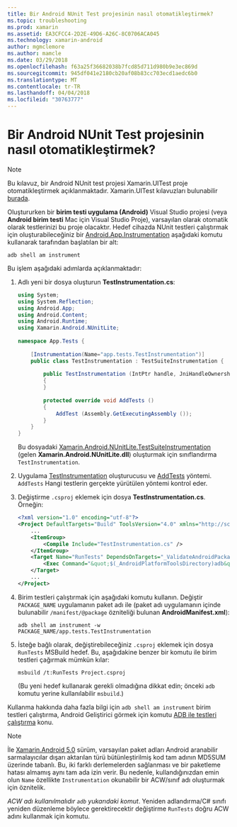 ```yaml
---
title: Bir Android NUnit Test projesinin nasıl otomatikleştirmek?
ms.topic: troubleshooting
ms.prod: xamarin
ms.assetid: EA3CFCC4-2D2E-49D6-A26C-8C0706ACA045
ms.technology: xamarin-android
author: mgmclemore
ms.author: mamcle
ms.date: 03/29/2018
ms.openlocfilehash: f63a25f36682038b7fcd85d711d980b9e3ec869d
ms.sourcegitcommit: 945df041e2180cb20af08b83cc703ecd1aedc6b0
ms.translationtype: MT
ms.contentlocale: tr-TR
ms.lasthandoff: 04/04/2018
ms.locfileid: "30763777"
---
```

# <a name="how-do-i-automate-an-android-nunit-test-project"></a>Bir Android NUnit Test projesinin nasıl otomatikleştirmek?

> [!NOTE]
> Bu kılavuz, bir Android NUnit test projesi Xamarin.UITest proje otomatikleştirmek açıklanmaktadır. Xamarin.UITest kılavuzları bulunabilir [burada](https://docs.microsoft.com/appcenter/test-cloud/preparing-for-upload/uitest).

Oluştururken bir **birim testi uygulama (Android)** Visual Studio projesi (veya **Android birim testi** Mac için Visual Studio Proje), varsayılan olarak otomatik olarak testlerinizi bu proje olacaktır.
Hedef cihazda NUnit testleri çalıştırmak için oluşturabileceğiniz bir [Android.App.Instrumentation](https://developer.xamarin.com/api/type/Android.App.Instrumentation/) aşağıdaki komutu kullanarak tarafından başlatılan bir alt: 

```shell
adb shell am instrument 
```

Bu işlem aşağıdaki adımlarda açıklanmaktadır:

1.  Adlı yeni bir dosya oluşturun **TestInstrumentation.cs**: 

    ```cs 
    using System;
    using System.Reflection;
    using Android.App;
    using Android.Content;
    using Android.Runtime;
    using Xamarin.Android.NUnitLite;
     
    namespace App.Tests {
     
        [Instrumentation(Name="app.tests.TestInstrumentation")]
        public class TestInstrumentation : TestSuiteInstrumentation {
     
            public TestInstrumentation (IntPtr handle, JniHandleOwnership transfer) : base (handle, transfer)
            {
            }
     
            protected override void AddTests ()
            {
                AddTest (Assembly.GetExecutingAssembly ());
            }
        }
    }
    ```
    Bu dosyadaki [Xamarin.Android.NUnitLite.TestSuiteInstrumentation](https://developer.xamarin.com/api/type/Xamarin.Android.NUnitLite.TestSuiteInstrumentation/) (gelen **Xamarin.Android.NUnitLite.dll**) oluşturmak için sınıflandırma `TestInstrumentation`.

2.  Uygulama [TestInstrumentation](https://developer.xamarin.com/api/constructor/Xamarin.Android.NUnitLite.TestSuiteInstrumentation.TestSuiteInstrumentation/p/System.IntPtr/Android.Runtime.JniHandleOwnership/) oluşturucusu ve [AddTests](https://developer.xamarin.com/api/member/Xamarin.Android.NUnitLite.TestSuiteInstrumentation.AddTests%28%29) yöntemi. `AddTests` Hangi testlerin gerçekte yürütülen yöntemi kontrol eder.

3.  Değiştirme `.csproj` eklemek için dosya **TestInstrumentation.cs**. Örneğin:

    ```xml
    <?xml version="1.0" encoding="utf-8"?>
    <Project DefaultTargets="Build" ToolsVersion="4.0" xmlns="http://schemas.microsoft.com/developer/msbuild/2003">
        ...
        <ItemGroup>
            <Compile Include="TestInstrumentation.cs" />
        </ItemGroup>
        <Target Name="RunTests" DependsOnTargets="_ValidateAndroidPackageProperties">
            <Exec Command="&quot;$(_AndroidPlatformToolsDirectory)adb&quot; $(AdbTarget) $(AdbOptions) shell am instrument -w $(_AndroidPackage)/app.tests.TestInstrumentation" />
        </Target>
        ...
    </Project>
    ```

3.  Birim testleri çalıştırmak için aşağıdaki komutu kullanın. Değiştir `PACKAGE_NAME` uygulamanın paket adı ile (paket adı uygulamanın içinde bulunabilir `/manifest/@package` özniteliği bulunan **AndroidManifest.xml**):

    ```shell
    adb shell am instrument -w PACKAGE_NAME/app.tests.TestInstrumentation
    ```

4.  İsteğe bağlı olarak, değiştirebileceğiniz `.csproj` eklemek için dosya `RunTests` MSBuild hedef. Bu, aşağıdakine benzer bir komutu ile birim testleri çağırmak mümkün kılar:

    ```shell
    msbuild /t:RunTests Project.csproj
    ```
    (Bu yeni hedef kullanarak gerekli olmadığına dikkat edin; önceki `adb` komutu yerine kullanılabilir `msbuild`.)

Kullanma hakkında daha fazla bilgi için `adb shell am instrument` birim testleri çalıştırma, Android Geliştirici görmek için komutu [ADB ile testleri çalıştırma](https://developer.android.com/studio/test/command-line.html#RunTestsDevice) konu.


> [!NOTE]
> İle [Xamarin.Android 5.0](https://developer.xamarin.com/releases/android/xamarin.android_5/xamarin.android_5.1/#Android_Callable_Wrapper_Naming) sürüm, varsayılan paket adları Android aranabilir sarmalayıcılar dışarı aktarılan türü bütünleştirilmiş kod tam adının MD5SUM üzerinde tabanlı. Bu, iki farklı derlemelerden sağlanması ve bir paketleme hatası almamış aynı tam ada izin verir. Bu nedenle, kullandığınızdan emin olun `Name` özellikte `Instrumentation` okunabilir bir ACW/sınıf adı oluşturmak için öznitelik.

_ACW adı kullanılmalıdır `adb` yukarıdaki komut_.
Yeniden adlandırma/C# sınıfı yeniden düzenleme böylece gerektirecektir değiştirme `RunTests` doğru ACW adını kullanmak için komutu.

